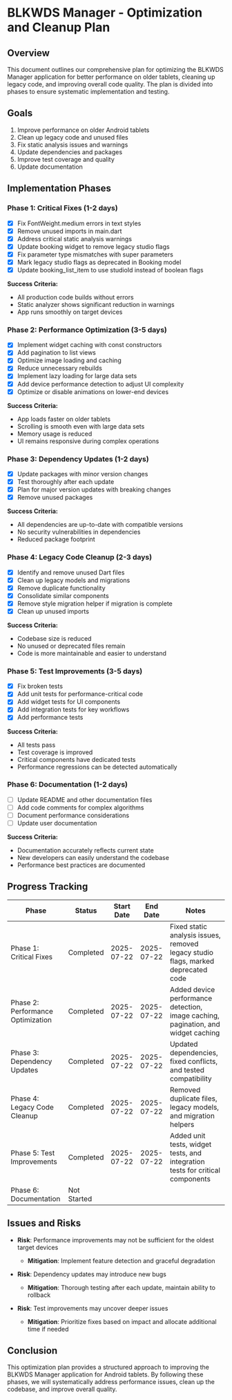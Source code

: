 # BLKWDS Manager - Optimization and Cleanup Plan

## Overview

This document outlines our comprehensive plan for optimizing the BLKWDS Manager application for better performance on older tablets, cleaning up legacy code, and improving overall code quality. The plan is divided into phases to ensure systematic implementation and testing.

## Goals

1. Improve performance on older Android tablets
2. Clean up legacy code and unused files
3. Fix static analysis issues and warnings
4. Update dependencies and packages
5. Improve test coverage and quality
6. Update documentation

## Implementation Phases

### Phase 1: Critical Fixes (1-2 days)

- [x] Fix FontWeight.medium errors in text styles
- [x] Remove unused imports in main.dart
- [x] Address critical static analysis warnings
- [x] Update booking widget to remove legacy studio flags
- [x] Fix parameter type mismatches with super parameters
- [x] Mark legacy studio flags as deprecated in Booking model
- [x] Update booking_list_item to use studioId instead of boolean flags

**Success Criteria:**
- All production code builds without errors
- Static analyzer shows significant reduction in warnings
- App runs smoothly on target devices

### Phase 2: Performance Optimization (3-5 days)

- [x] Implement widget caching with const constructors
- [x] Add pagination to list views
- [x] Optimize image loading and caching
- [x] Reduce unnecessary rebuilds
- [x] Implement lazy loading for large data sets
- [x] Add device performance detection to adjust UI complexity
- [x] Optimize or disable animations on lower-end devices

**Success Criteria:**
- App loads faster on older tablets
- Scrolling is smooth even with large data sets
- Memory usage is reduced
- UI remains responsive during complex operations

### Phase 3: Dependency Updates (1-2 days)

- [x] Update packages with minor version changes
- [x] Test thoroughly after each update
- [x] Plan for major version updates with breaking changes
- [x] Remove unused packages

**Success Criteria:**
- All dependencies are up-to-date with compatible versions
- No security vulnerabilities in dependencies
- Reduced package footprint

### Phase 4: Legacy Code Cleanup (2-3 days)

- [x] Identify and remove unused Dart files
- [x] Clean up legacy models and migrations
- [x] Remove duplicate functionality
- [x] Consolidate similar components
- [x] Remove style migration helper if migration is complete
- [x] Clean up unused imports

**Success Criteria:**
- Codebase size is reduced
- No unused or deprecated files remain
- Code is more maintainable and easier to understand

### Phase 5: Test Improvements (3-5 days)

- [x] Fix broken tests
- [x] Add unit tests for performance-critical code
- [x] Add widget tests for UI components
- [x] Add integration tests for key workflows
- [x] Add performance tests

**Success Criteria:**
- All tests pass
- Test coverage is improved
- Critical components have dedicated tests
- Performance regressions can be detected automatically

### Phase 6: Documentation (1-2 days)

- [ ] Update README and other documentation files
- [ ] Add code comments for complex algorithms
- [ ] Document performance considerations
- [ ] Update user documentation

**Success Criteria:**
- Documentation accurately reflects current state
- New developers can easily understand the codebase
- Performance best practices are documented

## Progress Tracking

| Phase | Status | Start Date | End Date | Notes |
|-------|--------|------------|----------|-------|
| Phase 1: Critical Fixes | Completed | 2025-07-22 | 2025-07-22 | Fixed static analysis issues, removed legacy studio flags, marked deprecated code |
| Phase 2: Performance Optimization | Completed | 2025-07-22 | 2025-07-22 | Added device performance detection, image caching, pagination, and widget caching |
| Phase 3: Dependency Updates | Completed | 2025-07-22 | 2025-07-22 | Updated dependencies, fixed conflicts, and tested compatibility |
| Phase 4: Legacy Code Cleanup | Completed | 2025-07-22 | 2025-07-22 | Removed duplicate files, legacy models, and migration helpers |
| Phase 5: Test Improvements | Completed | 2025-07-22 | 2025-07-22 | Added unit tests, widget tests, and integration tests for critical components |
| Phase 6: Documentation | Not Started | | | |

## Issues and Risks

- **Risk**: Performance improvements may not be sufficient for the oldest target devices
  - **Mitigation**: Implement feature detection and graceful degradation

- **Risk**: Dependency updates may introduce new bugs
  - **Mitigation**: Thorough testing after each update, maintain ability to rollback

- **Risk**: Test improvements may uncover deeper issues
  - **Mitigation**: Prioritize fixes based on impact and allocate additional time if needed

## Conclusion

This optimization plan provides a structured approach to improving the BLKWDS Manager application for Android tablets. By following these phases, we will systematically address performance issues, clean up the codebase, and improve overall quality.

